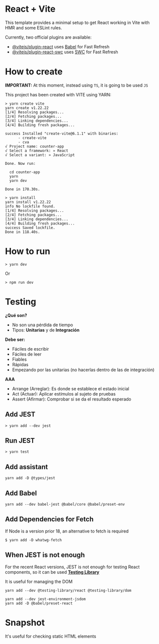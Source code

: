 # React + Vite

This template provides a minimal setup to get React working in Vite with HMR and some ESLint rules.

Currently, two official plugins are available:

- [@vitejs/plugin-react](https://github.com/vitejs/vite-plugin-react/blob/main/packages/plugin-react/README.md) uses [Babel](https://babeljs.io/) for Fast Refresh
- [@vitejs/plugin-react-swc](https://github.com/vitejs/vite-plugin-react-swc) uses [SWC](https://swc.rs/) for Fast Refresh

# How to create

**IMPORTANT:** At this moment, instead using `TS`, it is going to be used `JS`

This project has been created with VITE using YARN:

```console
> yarn create vite
yarn create v1.22.22
[1/4] Resolving packages...
[2/4] Fetching packages...
[3/4] Linking dependencies...
[4/4] Building fresh packages...

success Installed "create-vite@6.1.1" with binaries:
      - create-vite
      - cva
√ Project name: counter-app
√ Select a framework: » React
√ Select a variant: » JavaScript

Done. Now run:

  cd counter-app
  yarn
  yarn dev

Done in 170.30s.

> yarn install
yarn install v1.22.22
info No lockfile found.
[1/4] Resolving packages...
[2/4] Fetching packages...
[3/4] Linking dependencies...
[4/4] Building fresh packages...
success Saved lockfile.
Done in 118.40s.
```

# How to run

```
> yarn dev
```
Or
```
> npm run dev
```

# Testing

**¿Qué son?**

* No son una pérdida de tiempo
* Tipos: **Unitarias** y de **Integración**

**Debe ser:**

* Fáciles de escribir
* Fáciles de leer
* Fiables
* Rápidas
* Empezando por las unitarias (no hacerlas dentro de las de integración)


**AAA**

* Arrange (Arreglar): Es donde se establece el estado inicial
* Act (Actuar): Aplicar estímulos al sujeto de pruebas
* Assert (Afirmar): Comprobar si se da el resultado esperado

## Add JEST

```console
> yarn add --dev jest
```

## Run JEST

```console
> yarn test
```

## Add assistant

```console
yarn add -D @types/jest
```

## Add Babel

```console
yarn add --dev babel-jest @babel/core @babel/preset-env
```

## Add Dependencies for Fetch

If Node is a version prior 18, an alternative to fetch is required

```console
$ yarn add -D whatwg-fetch
```

## When JEST is not enough

For the recent React versions, JEST is not enough for testing React components, so it can be used [**Testing Library**](https://testing-library.com/)

It is useful for managing the DOM

```console
yarn add --dev @testing-library/react @testing-library/dom
```

```console
yarn add --dev jest-environment-jsdom
yarn add -D @babel/preset-react
```

# Snapshot

It's useful for checking static HTML elements